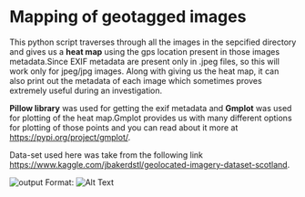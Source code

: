# Mapping of geotagged images
This python script traverses through all the images in the sepcified directory and gives us a **heat map** using the gps location present in those images metadata.Since EXIF metadata are present only in .jpeg files, so this will work only for jpeg/jpg images.
Along with giving us the heat map, it can also print out the metadata of each image which sometimes proves extremely useful during an investigation.

**Pillow library** was used for getting the exif metadata and **Gmplot** was used for plotting of the heat map.Gmplot provides us with many different options for plotting of those points and you can read about it more at https://pypi.org/project/gmplot/.

Data-set used here was take from the following link https://www.kaggle.com/jbakerdstl/geolocated-imagery-dataset-scotland.

![output](GPSInfo_scanning_and_mapping/Output.png)
Format: ![Alt Text](url)
